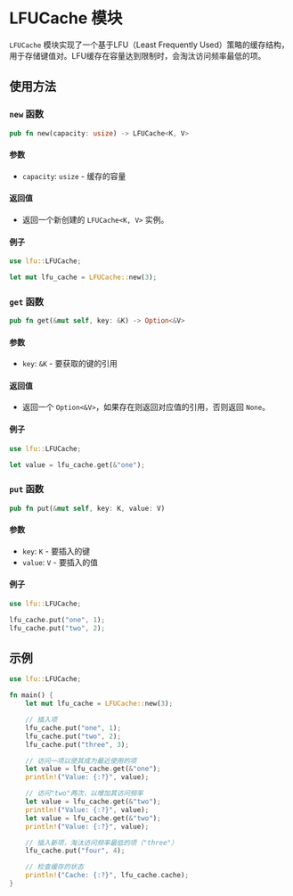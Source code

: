 # LFUCache 模块

`LFUCache` 模块实现了一个基于LFU（Least Frequently Used）策略的缓存结构，用于存储键值对。LFU缓存在容量达到限制时，会淘汰访问频率最低的项。

## 使用方法

### `new` 函数

```rust
pub fn new(capacity: usize) -> LFUCache<K, V>
```

#### 参数

- `capacity`: `usize` - 缓存的容量

#### 返回值

- 返回一个新创建的 `LFUCache<K, V>` 实例。

#### 例子

```rust
use lfu::LFUCache;

let mut lfu_cache = LFUCache::new(3);
```

### `get` 函数

```rust
pub fn get(&mut self, key: &K) -> Option<&V>
```

#### 参数

- `key`: `&K` - 要获取的键的引用

#### 返回值

- 返回一个 `Option<&V>`，如果存在则返回对应值的引用，否则返回 `None`。

#### 例子

```rust
use lfu::LFUCache;

let value = lfu_cache.get(&"one");
```

### `put` 函数

```rust
pub fn put(&mut self, key: K, value: V)
```

#### 参数

- `key`: `K` - 要插入的键
- `value`: `V` - 要插入的值

#### 例子

```rust
use lfu::LFUCache;

lfu_cache.put("one", 1);
lfu_cache.put("two", 2);
```


## 示例

```rust
use lfu::LFUCache;

fn main() {
    let mut lfu_cache = LFUCache::new(3);

    // 插入项
    lfu_cache.put("one", 1);
    lfu_cache.put("two", 2);
    lfu_cache.put("three", 3);

    // 访问一项以使其成为最近使用的项
    let value = lfu_cache.get(&"one");
    println!("Value: {:?}", value);

    // 访问"two"两次，以增加其访问频率
    let value = lfu_cache.get(&"two");
    println!("Value: {:?}", value);
    let value = lfu_cache.get(&"two");
    println!("Value: {:?}", value);

    // 插入新项，淘汰访问频率最低的项（"three"）
    lfu_cache.put("four", 4);

    // 检查缓存的状态
    println!("Cache: {:?}", lfu_cache.cache);
}
```
